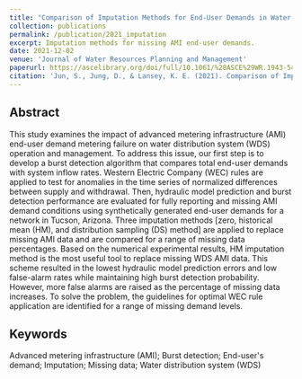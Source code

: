 ```yaml
---
title: "Comparison of Imputation Methods for End-User Demands in Water Distribution Systems"
collection: publications
permalink: /publication/2021_imputation
excerpt: Imputation methods for missing AMI end-user demands.
date: 2021-12-02
venue: 'Journal of Water Resources Planning and Management'
paperurl: https://ascelibrary.org/doi/full/10.1061/%28ASCE%29WR.1943-5452.0001477
citation: 'Jun, S., Jung, D., & Lansey, K. E. (2021). Comparison of Imputation Methods for End-User Demands in Water Distribution Systems. Journal of Water Resources Planning and Management, 147(12), 04021080.'
---
```

## Abstract
This study examines the impact of advanced metering infrastructure (AMI) end-user demand metering failure on water distribution system (WDS) operation and management. To address this issue, our first step is to develop a burst detection algorithm that compares total end-user demands with system inflow rates. Western Electric Company (WEC) rules are applied to test for anomalies in the time series of normalized differences between supply and withdrawal. Then, hydraulic model prediction and burst detection performance are evaluated for fully reporting and missing AMI demand conditions using synthetically generated end-user demands for a network in Tucson, Arizona. Three imputation methods [zero, historical mean (HM), and distribution sampling (DS) method] are applied to replace missing AMI data and are compared for a range of missing data percentages. Based on the numerical experimental results, HM imputation method is the most useful tool to replace missing WDS AMI data. This scheme resulted in the lowest hydraulic model prediction errors and low false-alarm rates while maintaining high burst detection probability. However, more false alarms are raised as the percentage of missing data increases. To solve the problem, the guidelines for optimal WEC rule application are identified for a range of missing demand levels.
## Keywords
Advanced metering infrastructure (AMI); Burst detection; End-user's demand; Imputation; Missing data; Water distribution system (WDS)
